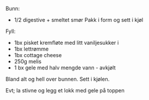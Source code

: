 Bunn:
- 1/2 digestive + smeltet smør
Pakk i form og sett i kjøl

Fyll:
- 1bx pisket kremfløte med litt vaniljesukker i
- 1bx lettrømme
- 1bx cottage cheese
- 250g melis
- 1 bx gele med halv mengde vann - avkjølt

Bland alt og hell over bunnen. Sett i kjølen.

Evt; la stivne og legg et lokk med gele på toppen
